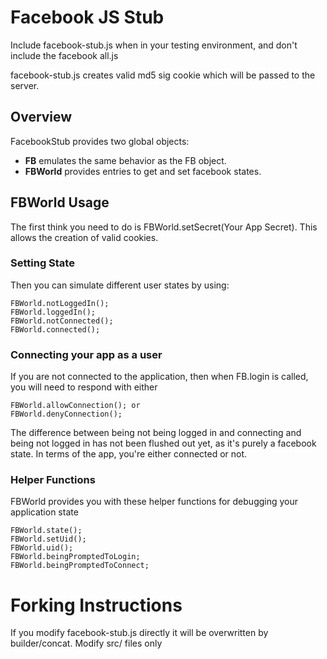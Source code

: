 # Facebook JS Stub #

Include facebook-stub.js when in your testing environment, and don't include the facebook all.js

facebook-stub.js creates valid md5 sig cookie which will be passed to the server.

## Overview ##

FacebookStub provides two global objects:

* **FB** emulates the same behavior as the FB object.
* **FBWorld** provides entries to get and set facebook states.

## FBWorld Usage ##

The first think you need to do is FBWorld.setSecret(Your App Secret). This allows the creation of valid cookies.

### Setting State ###

Then you can simulate different user states by using:

    FBWorld.notLoggedIn();
    FBWorld.loggedIn();
    FBWorld.notConnected();
    FBWorld.connected();

### Connecting your app as a user ###
If you are not connected to the application, then when FB.login is called,
you will need to respond with either

    FBWorld.allowConnection(); or
    FBWorld.denyConnection();

The difference between being not being logged in and connecting and being not logged in has not been flushed out yet, as it's purely a facebook state. In terms of the app, you're either connected or not. 


### Helper Functions ###
FBWorld provides you with these helper functions for debugging your application state

    FBWorld.state();
    FBWorld.setUid();
    FBWorld.uid();
    FBWorld.beingPromptedToLogin;
    FBWorld.beingPromptedToConnect;

# Forking Instructions #

If you modify facebook-stub.js directly it will be overwritten by builder/concat. Modify src/ files only